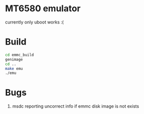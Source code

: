 # MT6580 emulator
currently only uboot works :(

# Build
```sh
cd emmc_build
genimage
cd ..
make emu
./emu
```

# Bugs
1. msdc reporting uncorrect info if emmc disk image is not exists
